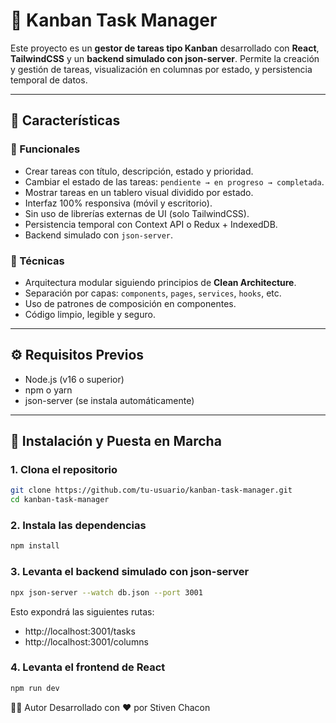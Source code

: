 # 🧩 Kanban Task Manager

Este proyecto es un **gestor de tareas tipo Kanban** desarrollado con **React**, **TailwindCSS** y un **backend simulado con json-server**. Permite la creación y gestión de tareas, visualización en columnas por estado, y persistencia temporal de datos.

---

## 📌 Características

### 🎯 Funcionales

- Crear tareas con título, descripción, estado y prioridad.
- Cambiar el estado de las tareas: `pendiente → en progreso → completada`.
- Mostrar tareas en un tablero visual dividido por estado.
- Interfaz 100% responsiva (móvil y escritorio).
- Sin uso de librerías externas de UI (solo TailwindCSS).
- Persistencia temporal con Context API o Redux + IndexedDB.
- Backend simulado con `json-server`.

### 🧱 Técnicas

- Arquitectura modular siguiendo principios de **Clean Architecture**.
- Separación por capas: `components`, `pages`, `services`, `hooks`, etc.
- Uso de patrones de composición en componentes.
- Código limpio, legible y seguro.

---

## ⚙️ Requisitos Previos

- Node.js (v16 o superior)
- npm o yarn
- json-server (se instala automáticamente)

---

## 🚀 Instalación y Puesta en Marcha

### 1. Clona el repositorio

```bash
git clone https://github.com/tu-usuario/kanban-task-manager.git
cd kanban-task-manager 
```
### 2. Instala las dependencias

```bash
npm install
```

### 3. Levanta el backend simulado con json-server

```bash
npx json-server --watch db.json --port 3001
```

Esto expondrá las siguientes rutas:
  - http://localhost:3001/tasks
  - http://localhost:3001/columns


### 4. Levanta el frontend de React

```bash
npm run dev
```


👨‍💻 Autor
Desarrollado con ❤️ por Stiven Chacon
